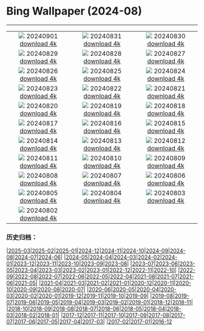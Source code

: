 # Bing Wallpaper (2024-08)
**************
| | | |
|:-:|:-:|:-:|
| ![](https://www.bing.com/th?id=OHR.ThamesLondon_DE-DE0223400196_1920x1080.jpg) 20240901 [download 4k](https://www.bing.com/th?id=OHR.ThamesLondon_DE-DE0223400196_UHD.jpg) | ![](https://www.bing.com/th?id=OHR.DjanetAlgeria_DE-DE9446379437_1920x1080.jpg) 20240831 [download 4k](https://www.bing.com/th?id=OHR.DjanetAlgeria_DE-DE9446379437_UHD.jpg) | ![](https://www.bing.com/th?id=OHR.WhaleSharkDay_DE-DE9045925984_1920x1080.jpg) 20240830 [download 4k](https://www.bing.com/th?id=OHR.WhaleSharkDay_DE-DE9045925984_UHD.jpg) |
| ![](https://www.bing.com/th?id=OHR.CastellfollitSpain_DE-DE7979269591_1920x1080.jpg) 20240829 [download 4k](https://www.bing.com/th?id=OHR.CastellfollitSpain_DE-DE7979269591_UHD.jpg) | ![](https://www.bing.com/th?id=OHR.ParalympicsParis_DE-DE3278467124_1920x1080.jpg) 20240828 [download 4k](https://www.bing.com/th?id=OHR.ParalympicsParis_DE-DE3278467124_UHD.jpg) | ![](https://www.bing.com/th?id=OHR.YoungCaiman_DE-DE7313829626_1920x1080.jpg) 20240827 [download 4k](https://www.bing.com/th?id=OHR.YoungCaiman_DE-DE7313829626_UHD.jpg) |
| ![](https://www.bing.com/th?id=OHR.PalmyraAtoll_DE-DE5676612889_1920x1080.jpg) 20240826 [download 4k](https://www.bing.com/th?id=OHR.PalmyraAtoll_DE-DE5676612889_UHD.jpg) | ![](https://www.bing.com/th?id=OHR.VineyardsinRemstalvalley_DE-DE8704317940_1920x1080.jpg) 20240825 [download 4k](https://www.bing.com/th?id=OHR.VineyardsinRemstalvalley_DE-DE8704317940_UHD.jpg) | ![](https://www.bing.com/th?id=OHR.MuseumsinselSpree_DE-DE8201453372_1920x1080.jpg) 20240824 [download 4k](https://www.bing.com/th?id=OHR.MuseumsinselSpree_DE-DE8201453372_UHD.jpg) |
| ![](https://www.bing.com/th?id=OHR.PrasatPhanom_DE-DE7459210012_1920x1080.jpg) 20240823 [download 4k](https://www.bing.com/th?id=OHR.PrasatPhanom_DE-DE7459210012_UHD.jpg) | ![](https://www.bing.com/th?id=OHR.OceanCityMD_DE-DE3767484074_1920x1080.jpg) 20240822 [download 4k](https://www.bing.com/th?id=OHR.OceanCityMD_DE-DE3767484074_UHD.jpg) | ![](https://www.bing.com/th?id=OHR.NazcaBooby_DE-DE4166960600_1920x1080.jpg) 20240821 [download 4k](https://www.bing.com/th?id=OHR.NazcaBooby_DE-DE4166960600_UHD.jpg) |
| ![](https://www.bing.com/th?id=OHR.TetonSunrise_DE-DE4508190035_1920x1080.jpg) 20240820 [download 4k](https://www.bing.com/th?id=OHR.TetonSunrise_DE-DE4508190035_UHD.jpg) | ![](https://www.bing.com/th?id=OHR.RegataSanGines_DE-DE4289172038_1920x1080.jpg) 20240819 [download 4k](https://www.bing.com/th?id=OHR.RegataSanGines_DE-DE4289172038_UHD.jpg) | ![](https://www.bing.com/th?id=OHR.ExternsteineTeutoburg_DE-DE6454962619_1920x1080.jpg) 20240818 [download 4k](https://www.bing.com/th?id=OHR.ExternsteineTeutoburg_DE-DE6454962619_UHD.jpg) |
| ![](https://www.bing.com/th?id=OHR.AlfanzinaLighthouse_DE-DE1525391215_1920x1080.jpg) 20240817 [download 4k](https://www.bing.com/th?id=OHR.AlfanzinaLighthouse_DE-DE1525391215_UHD.jpg) | ![](https://www.bing.com/th?id=OHR.JapanRollerCoaster_DE-DE2240435851_1920x1080.jpg) 20240816 [download 4k](https://www.bing.com/th?id=OHR.JapanRollerCoaster_DE-DE2240435851_UHD.jpg) | ![](https://www.bing.com/th?id=OHR.HangCave_DE-DE9528025476_1920x1080.jpg) 20240815 [download 4k](https://www.bing.com/th?id=OHR.HangCave_DE-DE9528025476_UHD.jpg) |
| ![](https://www.bing.com/th?id=OHR.WatarrkaLizard_DE-DE9933808585_1920x1080.jpg) 20240814 [download 4k](https://www.bing.com/th?id=OHR.WatarrkaLizard_DE-DE9933808585_UHD.jpg) | ![](https://www.bing.com/th?id=OHR.DugiOtokCroatia_DE-DE7505074249_1920x1080.jpg) 20240813 [download 4k](https://www.bing.com/th?id=OHR.DugiOtokCroatia_DE-DE7505074249_UHD.jpg) | ![](https://www.bing.com/th?id=OHR.ElephantsAmboseli_DE-DE5375674249_1920x1080.jpg) 20240812 [download 4k](https://www.bing.com/th?id=OHR.ElephantsAmboseli_DE-DE5375674249_UHD.jpg) |
| ![](https://www.bing.com/th?id=OHR.TofinoVancouver_DE-DE0365481347_1920x1080.jpg) 20240811 [download 4k](https://www.bing.com/th?id=OHR.TofinoVancouver_DE-DE0365481347_UHD.jpg) | ![](https://www.bing.com/th?id=OHR.Elbphilharmonie_DE-DE2773966721_1920x1080.jpg) 20240810 [download 4k](https://www.bing.com/th?id=OHR.Elbphilharmonie_DE-DE2773966721_UHD.jpg) | ![](https://www.bing.com/th?id=OHR.IncaRuinPeru_DE-DE5129172652_1920x1080.jpg) 20240809 [download 4k](https://www.bing.com/th?id=OHR.IncaRuinPeru_DE-DE5129172652_UHD.jpg) |
| ![](https://www.bing.com/th?id=OHR.SpottedOwlet_DE-DE2767331141_1920x1080.jpg) 20240808 [download 4k](https://www.bing.com/th?id=OHR.SpottedOwlet_DE-DE2767331141_UHD.jpg) | ![](https://www.bing.com/th?id=OHR.MichiganLighthouse_DE-DE1121606429_1920x1080.jpg) 20240807 [download 4k](https://www.bing.com/th?id=OHR.MichiganLighthouse_DE-DE1121606429_UHD.jpg) | ![](https://www.bing.com/th?id=OHR.MolokiniHawaii_DE-DE0192501099_1920x1080.jpg) 20240806 [download 4k](https://www.bing.com/th?id=OHR.MolokiniHawaii_DE-DE0192501099_UHD.jpg) |
| ![](https://www.bing.com/th?id=OHR.HertfordshireLavender_DE-DE9702415169_1920x1080.jpg) 20240805 [download 4k](https://www.bing.com/th?id=OHR.HertfordshireLavender_DE-DE9702415169_UHD.jpg) | ![](https://www.bing.com/th?id=OHR.SellinSeebruecke_DE-DE4280331105_1920x1080.jpg) 20240804 [download 4k](https://www.bing.com/th?id=OHR.SellinSeebruecke_DE-DE4280331105_UHD.jpg) | ![](https://www.bing.com/th?id=OHR.WulongKarst_DE-DE9180126373_1920x1080.jpg) 20240803 [download 4k](https://www.bing.com/th?id=OHR.WulongKarst_DE-DE9180126373_UHD.jpg) |
| ![](https://www.bing.com/th?id=OHR.TrunkBay_DE-DE7701117675_1920x1080.jpg) 20240802 [download 4k](https://www.bing.com/th?id=OHR.TrunkBay_DE-DE7701117675_UHD.jpg) |  |  |

### 历史归档：

|[2025-03](/../2025-03/2025-03.md)|[2025-02](/../2025-02/2025-02.md)|[2025-01](/../2025-01/2025-01.md)|[2024-12](/../2024-12/2024-12.md)|[2024-11](/../2024-11/2024-11.md)|[2024-10](/../2024-10/2024-10.md)|[2024-09](/../2024-09/2024-09.md)|[2024-08](/2024-08.md)|[2024-07](/../2024-07/2024-07.md)|[2024-06](/../2024-06/2024-06.md)|
|[2024-05](/../2024-05/2024-05.md)|[2024-04](/../2024-04/2024-04.md)|[2024-03](/../2024-03/2024-03.md)|[2024-02](/../2024-02/2024-02.md)|[2024-01](/../2024-01/2024-01.md)|[2023-12](/../2023-12/2023-12.md)|[2023-11](/../2023-11/2023-11.md)|[2023-10](/../2023-10/2023-10.md)|[2023-09](/../2023-09/2023-09.md)|[2023-08](/../2023-08/2023-08.md)|
|[2023-07](/../2023-07/2023-07.md)|[2023-06](/../2023-06/2023-06.md)|[2023-05](/../2023-05/2023-05.md)|[2023-04](/../2023-04/2023-04.md)|[2023-03](/../2023-03/2023-03.md)|[2023-02](/../2023-02/2023-02.md)|[2023-01](/../2023-01/2023-01.md)|[2022-12](/../2022-12/2022-12.md)|[2022-11](/../2022-11/2022-11.md)|[2022-10](/../2022-10/2022-10.md)|
|[2022-09](/../2022-09/2022-09.md)|[2022-08](/../2022-08/2022-08.md)|[2022-07](/../2022-07/2022-07.md)|[2022-06](/../2022-06/2022-06.md)|[2022-05](/../2022-05/2022-05.md)|[2022-04](/../2022-04/2022-04.md)|[2021-08](/../2021-08/2021-08.md)|[2021-07](/../2021-07/2021-07.md)|[2021-06](/../2021-06/2021-06.md)|[2021-05](/../2021-05/2021-05.md)|
|[2021-04](/../2021-04/2021-04.md)|[2021-03](/../2021-03/2021-03.md)|[2021-02](/../2021-02/2021-02.md)|[2021-01](/../2021-01/2021-01.md)|[2020-12](/../2020-12/2020-12.md)|[2020-11](/../2020-11/2020-11.md)|[2020-10](/../2020-10/2020-10.md)|[2020-09](/../2020-09/2020-09.md)|[2020-08](/../2020-08/2020-08.md)|[2020-07](/../2020-07/2020-07.md)|
|[2020-06](/../2020-06/2020-06.md)|[2020-05](/../2020-05/2020-05.md)|[2020-04](/../2020-04/2020-04.md)|[2020-03](/../2020-03/2020-03.md)|[2020-02](/../2020-02/2020-02.md)|[2020-01](/../2020-01/2020-01.md)|[2019-12](/../2019-12/2019-12.md)|[2019-11](/../2019-11/2019-11.md)|[2019-10](/../2019-10/2019-10.md)|[2019-09](/../2019-09/2019-09.md)|
|[2019-08](/../2019-08/2019-08.md)|[2019-07](/../2019-07/2019-07.md)|[2019-06](/../2019-06/2019-06.md)|[2019-05](/../2019-05/2019-05.md)|[2019-04](/../2019-04/2019-04.md)|[2019-03](/../2019-03/2019-03.md)|[2019-02](/../2019-02/2019-02.md)|[2019-01](/../2019-01/2019-01.md)|[2018-12](/../2018-12/2018-12.md)|[2018-11](/../2018-11/2018-11.md)|
|[2018-10](/../2018-10/2018-10.md)|[2018-09](/../2018-09/2018-09.md)|[2018-08](/../2018-08/2018-08.md)|[2018-07](/../2018-07/2018-07.md)|[2018-06](/../2018-06/2018-06.md)|[2018-05](/../2018-05/2018-05.md)|[2018-04](/../2018-04/2018-04.md)|[2018-03](/../2018-03/2018-03.md)|[2018-02](/../2018-02/2018-02.md)|[2018-01](/../2018-01/2018-01.md)|
|[2017-12](/../2017-12/2017-12.md)|[2017-11](/../2017-11/2017-11.md)|[2017-10](/../2017-10/2017-10.md)|[2017-09](/../2017-09/2017-09.md)|[2017-08](/../2017-08/2017-08.md)|[2017-07](/../2017-07/2017-07.md)|[2017-06](/../2017-06/2017-06.md)|[2017-05](/../2017-05/2017-05.md)|[2017-04](/../2017-04/2017-04.md)|[2017-03](/../2017-03/2017-03.md)|
|[2017-02](/../2017-02/2017-02.md)|[2017-01](/../2017-01/2017-01.md)|[2016-12](/../2016-12/2016-12.md)